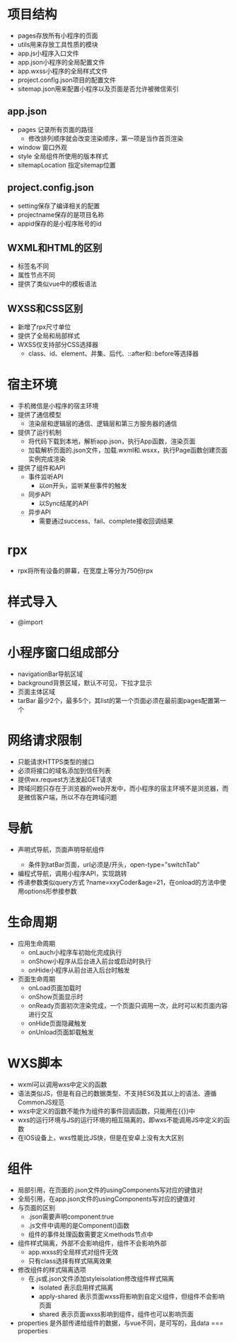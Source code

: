 # 项目结构
- pages存放所有小程序的页面
- utils用来存放工具性质的模块
- app.js小程序入口文件
- app.json小程序的全局配置文件
- app.wxss小程序的全局样式文件
- project.config.json项目的配置文件
- sitemap.json用来配置小程序以及页面是否允许被微信索引

## app.json
- pages 记录所有页面的路径
  - 修改排列顺序就会改变渲染顺序，第一项是当作首页渲染
- window  窗口外观
- style 全局组件所使用的版本样式
- sitemapLocation 指定sitemap位置
## project.config.json
- setting保存了编译相关的配置
- projectname保存的是项目名称
- appid保存的是小程序账号的id 
## WXML和HTML的区别
- 标签名不同
- 属性节点不同
- 提供了类似vue中的模板语法
## WXSS和CSS区别
- 新增了rpx尺寸单位
- 提供了全局和局部样式
- WXSS仅支持部分CSS选择器
  - class、id、element、并集、后代、::after和::before等选择器

# 宿主环境
- 手机微信是小程序的宿主环境
- 提供了通信模型
  - 渲染层和逻辑层的通信、逻辑层和第三方服务器的通信
- 提供了运行机制
  - 将代码下载到本地，解析app.json，执行App函数，渲染页面
  - 加载解析页面的.json文件，加载.wxml和.wsxx，执行Page函数创建页面实例完成渲染
- 提供了组件和API
  - 事件监听API
    - 以on开头，监听某些事件的触发
  - 同步API
    - 以Sync结尾的API
  - 异步API
    - 需要通过success、fail、complete接收回调结果

# rpx
- rpx将所有设备的屏幕，在宽度上等分为750份rpx

# 样式导入
- @import

# 小程序窗口组成部分
- navigationBar导航区域
- background背景区域，默认不可见，下拉才显示
- 页面主体区域
- tarBar 最少2个，最多5个，其list的第一个页面必须在最前面pages配置第一个

# 网络请求限制
- 只能请求HTTPS类型的接口
- 必须将接口的域名添加到信任列表
- 提供wx.request方法发起GET请求
- 跨域问题只存在于浏览器的web开发中，而小程序的宿主环境不是浏览器，而是微信客户端，所以不存在跨域问题

# 导航
- 声明式导航，页面声明<navigation>导航组件
  - 条件到tatBar页面，url必须是/开头，open-type="switchTab"
- 编程式导航，调用小程序API，实现跳转
- 传递参数类似query方式 ?name=xxyCoder&age=21，在onload的方法中使用options形参接参数

# 生命周期
- 应用生命周期
  - onLauch小程序车初始化完成执行
  - onShow小程序从后台进入前台或启动时执行
  - onHide小程序从前台进入后台时触发
- 页面生命周期
  - onLoad页面加载时
  - onShow页面显示时
  - onReady页面初次渲染完成，一个页面只调用一次，此时可以和页面内容进行交互
  - onHide页面隐藏触发
  - onUnload页面卸载触发

# WXS脚本
- wxml可以调用wxs中定义的函数
- 语法类似JS，但是有自己的数据类型、不支持ES6及其以上的语法、遵循CommonJS规范
- wxs中定义的函数不能作为组件的事件回调函数，只能用在{{}}中
- wxs的运行环境与JS的运行环境的相互隔离的，即wxs不能调用JS中定义的函数
- 在IOS设备上，wxs性能比JS快，但是在安卓上没有太大区别

# 组件
- 局部引用，在页面的.json文件的usingComponents写对应的键值对
- 全局引用，在app.json文件的usingComponents写对应的键值对
- 与页面的区别
  - .json需要声明component:true
  - .js文件中调用的是Component()函数
  - 组件的事件处理函数需要定义methods节点中
- 组件样式隔离，外部不会影响组件，组件不会影响外部
  - app.wxss的全局样式对组件无效
  - 只有class选择有样式隔离效果
- 修改组件的样式隔离选项
  - 在.js或.json文件添加styleisolation修改组件样式隔离
    - isolated 表示启用样式隔离
    - apply-shared 表示页面wxss将影响到自定义组件，但组件不会影响页面
    - shared 表示页面wxss影响到组件，组件也可以影响页面
- properties 是外部传递给组件的数据，与vue不同，是可写的，且data === properties